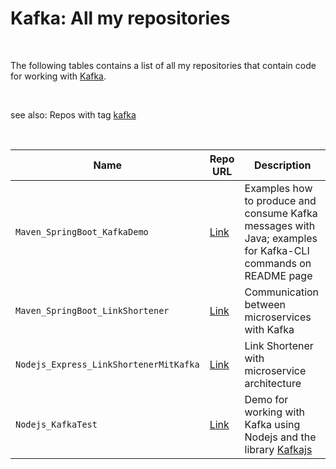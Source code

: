 # Kafka: All my repositories #

<br>

The following tables contains a list of all my repositories that contain code for working with [Kafka](https://kafka.apache.org/).

<br>

see also: Repos with tag [kafka](https://github.com/MDecker-MobileComputing?tab=repositories&q=topic%3Akafka&type=source)

<br>

| Name | Repo URL | Description  |
| ---- | -------- | ------------ |
| `Maven_SpringBoot_KafkaDemo` | [Link](https://github.com/MDecker-MobileComputing/Maven_SpringBoot_KafkaDemo) | Examples how to produce and consume Kafka messages with Java; examples for Kafka-CLI commands on README page |
| `Maven_SpringBoot_LinkShortener` | [Link](https://github.com/MDecker-MobileComputing/Maven_SpringBoot_LinkShortener) | Communication between microservices with Kafka |
| `Nodejs_Express_LinkShortenerMitKafka` | [Link](https://github.com/MDecker-MobileComputing/Nodejs_Express_LinkShortenerMitKafka) | Link Shortener with microservice architecture |
| `Nodejs_KafkaTest`| [Link](https://github.com/MDecker-MobileComputing/Nodejs_KafkaTest) | Demo for working with Kafka using Nodejs and the library [Kafkajs](https://kafka.js.org/) |

<br>

